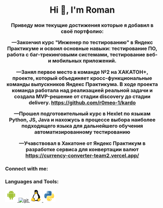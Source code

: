 <h1 align="center">Hi 👋, I'm Roman</h1>
<h3 align="center">Приведу мои текущие достижения которые я добавил в своё портфолио:

  —Закончил курс "Инженер по тестированию" в Яндекс Практикуме и освоил основные навыки: тестирование ПО, работа с баг-трекинговыми системами, тестирование веб- и мобильных приложений.

  —Занял первое место в команде №2 на ХАКАТОН+, проекте, который объединяет кросс-функциональные команды выпускников Яндекс Практикума.
В ходе проекта команда работала над реализацией реальной задачи и создала MVP-решение от стадии discovery до стадии delivery.
https://github.com/r0meo-1/kardo

  —Прошел подготовительный курс в Hexlet по языкам Python, JS, Java и нахожусь в процессе выбора наиболее подходящего языка для дальнейшего обучения автоматизированному тестированию

  —Учавствовал в Хакатоне от Яндекс Практикум в разработке сервиса для конвертации валют
https://currency-converter-team2.vercel.app/</h3>

<h3 align="left">Connect with me:</h3>
<p align="left">
</p>

<h3 align="left">Languages and Tools:</h3>
<p align="left"> <a href="https://developer.android.com" target="_blank" rel="noreferrer"> <img src="https://raw.githubusercontent.com/devicons/devicon/master/icons/android/android-original-wordmark.svg" alt="android" width="40" height="40"/> </a> <a href="https://git-scm.com/" target="_blank" rel="noreferrer"> <img src="https://www.vectorlogo.zone/logos/git-scm/git-scm-icon.svg" alt="git" width="40" height="40"/> </a> <a href="https://www.linux.org/" target="_blank" rel="noreferrer"> <img src="https://raw.githubusercontent.com/devicons/devicon/master/icons/linux/linux-original.svg" alt="linux" width="40" height="40"/> </a> <a href="https://www.python.org" target="_blank" rel="noreferrer"> <img src="https://raw.githubusercontent.com/devicons/devicon/master/icons/python/python-original.svg" alt="python" width="40" height="40"/> </a> </p>
